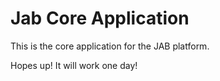 Jab Core Application
========================

This is the core application for the JAB platform.


Hopes up! It will work one day!
